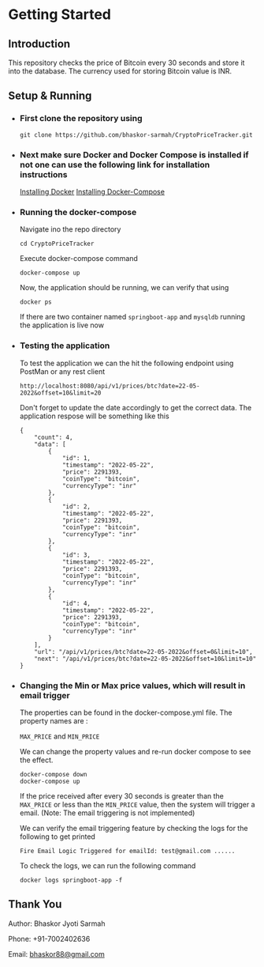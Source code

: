 # Getting Started

## Introduction

This repository checks the price of Bitcoin every 30 seconds and store it into the database.
The currency used for storing Bitcoin value is INR.

## Setup & Running

* ### First clone the repository using
    ```
    git clone https://github.com/bhaskor-sarmah/CryptoPriceTracker.git
    ```
* ### Next make sure Docker and Docker Compose is installed if not one can use the following link for installation instructions

    [Installing Docker](https://docs.docker.com/get-docker/)
    [Installing Docker-Compose](https://docs.docker.com/compose/install/)

* ### Running the docker-compose

    Navigate ino the repo directory

    ```
    cd CryptoPriceTracker
    ```

    Execute docker-compose command

    ```
    docker-compose up
    ```

    Now, the application should be running, we can verify that using

    ```
    docker ps
    ```

    If there are two container named ```springboot-app``` and ```mysqldb``` running the application is live now

* ### Testing the application

    To test the application we can the hit the following endpoint using PostMan or any rest client

    ```
    http://localhost:8080/api/v1/prices/btc?date=22-05-2022&offset=10&limit=20
    ```

    Don't forget to update the date accordingly to get the correct data.
    The application respose will be something like this

    ```
    {
        "count": 4,
        "data": [
            {
                "id": 1,
                "timestamp": "2022-05-22",
                "price": 2291393,
                "coinType": "bitcoin",
                "currencyType": "inr"
            },
            {
                "id": 2,
                "timestamp": "2022-05-22",
                "price": 2291393,
                "coinType": "bitcoin",
                "currencyType": "inr"
            },
            {
                "id": 3,
                "timestamp": "2022-05-22",
                "price": 2291393,
                "coinType": "bitcoin",
                "currencyType": "inr"
            },
            {
                "id": 4,
                "timestamp": "2022-05-22",
                "price": 2291393,
                "coinType": "bitcoin",
                "currencyType": "inr"
            }
        ],
        "url": "/api/v1/prices/btc?date=22-05-2022&offset=0&limit=10",
        "next": "/api/v1/prices/btc?date=22-05-2022&offset=10&limit=10"
    }
    ```

* ### Changing the Min or Max price values, which will result in email trigger

    The properties can be found in the docker-compose.yml file. The property names are :

    ```MAX_PRICE``` and ```MIN_PRICE```

    We can change the property values and re-run docker compose to see the effect.

    ```
    docker-compose down
    docker-compose up
    ```

    If the price received after every 30 seconds is greater than the ```MAX_PRICE``` or less than the ```MIN_PRICE``` value,
    then the system will trigger a email. (Note: The email triggering is not implemented)
    
    We can verify the email triggering feature by checking the logs for the following to get printed
    
    ```
    Fire Email Logic Triggered for emailId: test@gmail.com ......
    ```

    To check the logs, we can run the following command
    
    ```
    docker logs springboot-app -f 
    ```

## Thank You

Author: Bhaskor Jyoti Sarmah

Phone: +91-7002402636

Email: bhaskor88@gmail.com
